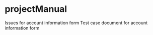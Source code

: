 # projectManual
Issues for account information form
Test case document for account information form
